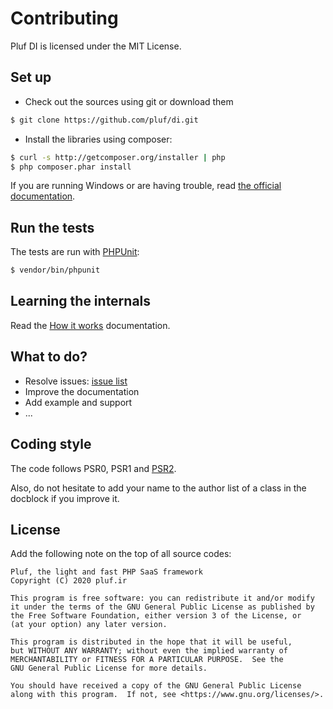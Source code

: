 # Contributing

Pluf DI is licensed under the MIT License.


## Set up

* Check out the sources using git or download them

```bash
$ git clone https://github.com/pluf/di.git
```

* Install the libraries using composer:

```bash
$ curl -s http://getcomposer.org/installer | php
$ php composer.phar install
```

If you are running Windows or are having trouble, read [the official documentation](http://getcomposer.org/doc/00-intro.md#installation).


## Run the tests

The tests are run with [PHPUnit](http://www.phpunit.de/manual/current/en/installation.html):

```bash
$ vendor/bin/phpunit 
```


## Learning the internals

Read the [How it works](doc/how-it-works.md) documentation.


## What to do?

- Resolve issues: [issue list](https://github.com/pluf/di/issues)
- Improve the documentation
- Add example and support
- ...


## Coding style

The code follows PSR0, PSR1 and [PSR2](https://github.com/php-fig/fig-standards/blob/master/accepted/PSR-2-coding-style-guide.md).

Also, do not hesitate to add your name to the author list of a class in the docblock if you improve it.


## License

Add the following note on the top of all source codes:


    Pluf, the light and fast PHP SaaS framework
    Copyright (C) 2020 pluf.ir

    This program is free software: you can redistribute it and/or modify
    it under the terms of the GNU General Public License as published by
    the Free Software Foundation, either version 3 of the License, or
    (at your option) any later version.

    This program is distributed in the hope that it will be useful,
    but WITHOUT ANY WARRANTY; without even the implied warranty of
    MERCHANTABILITY or FITNESS FOR A PARTICULAR PURPOSE.  See the
    GNU General Public License for more details.

    You should have received a copy of the GNU General Public License
    along with this program.  If not, see <https://www.gnu.org/licenses/>.

